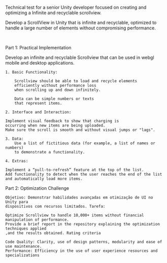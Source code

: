 Technical test for a senior Unity developer focused on creating and optimizing a Infinite and recyclable scrollview. 

Develop a ScrollView in Unity that is infinite and recyclable, optimized to handle a large number of elements 
without compromising performance. 

<br>

Part 1: Practical Implementation

Develop an infinite and recyclable Scrollview that can be used in webgl mobile and desktop applications. 

    1. Basic Functionality:
    
        Scrollview should be able to load and recycle elements
        efficiently without performance loss 
        when scrolling up and down infinitely.

        Data can be simple numbers or texts 
        that represent items.

    2. Interface and Interaction:
    
    Implement visual feedback to show that charging is
    occurring when new items are being uploaded.
    Make sure the scroll is smooth and without visual jumps or "lags".

    3. Data:
        Use a list of fictitious data (for example, a list of names or numbers)
        to demonstrate a functionality.

    4. Extras:
        
    Implement a “pull-to-refresh” feature at the top of the list.
    Add functionality to detect when the user reaches the end of the list and automatically load more items.

Part 2: Optimization Challenge

    Objetivo: Demonstrar habilidades avançadas em otimização de UI no Unity para
    dispositivos com recursos limitados. Tarefa:

    Optimize Scrollview to handle 10,000+ items without financial manipulation of performance. 
    Provide a brief report in the repository explaining the optimization techniques applied 
    ,and the results obtained. Rating criteria

    Code Quality: Clarity, use of design patterns, modularity and ease of use maintenance.
    Performance: Efficiency in the use of user experience resources and specializations
